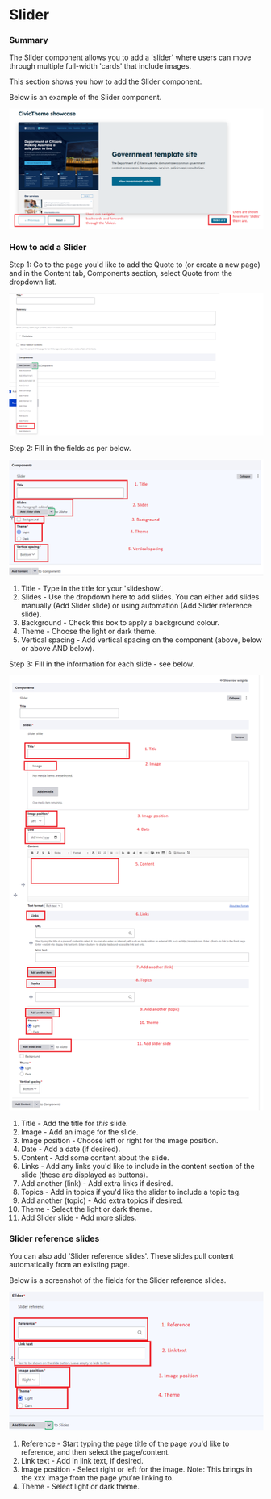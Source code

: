 # Slider

### Summary

The Slider component allows you to add a 'slider' where users can move through multiple full-width 'cards' that include images.&#x20;

This section shows you how to add the Slider component.&#x20;

Below is an example of the Slider component.

![](<../../.gitbook/assets/image (53).png>)

### How to add a Slider

Step 1: Go to the page you'd like to add the Quote to (or create a new page) and in the Content tab, Components section, select Quote from the dropdown list.

![](<../../.gitbook/assets/image (30).png>)

Step 2: Fill in the fields as per below.

![](<../../.gitbook/assets/image (19).png>)

1. Title - Type in the title for your 'slideshow'.
2. Slides - Use the dropdown here to add slides. You can either add slides manually (Add Slider slide) or using automation (Add Slider reference slide).
3. Background - Check this box to apply a background colour.
4. Theme - Choose the light or dark theme.
5. Vertical spacing - Add vertical spacing on the component (above, below or above AND below).

Step 3: Fill in the information for each slide - see below.&#x20;

![](<../../.gitbook/assets/image (22).png>)

1. Title - Add the title for _this_ slide.
2. Image - Add an image for the slide.
3. Image position - Choose left or right for the image position.
4. Date - Add a date (if desired).
5. Content - Add some content about the slide.
6. Links - Add any links you'd like to include in the content section of the slide (these are displayed as buttons).
7. Add another (link) - Add extra links if desired.
8. Topics - Add in topics if you'd like the slider to include a topic tag.
9. Add another (topic) - Add extra topics if desired.
10. Theme - Select the light or dark theme.
11. Add Slider slide - Add more slides.&#x20;

### Slider reference slides

You can also add 'Slider reference slides'. These slides pull content automatically from an existing page.&#x20;

Below is a screenshot of the fields for the Slider reference slides.&#x20;

![](<../../.gitbook/assets/image (35).png>)

1. Reference - Start typing the page title of the page you'd like to reference, and then select the page/content.&#x20;
2. Link text - Add in link text, if desired.
3. Image position - Select right or left for the image. Note: This brings in the xxx image from the page you're linking to.
4. Theme - Select light or dark theme.&#x20;
